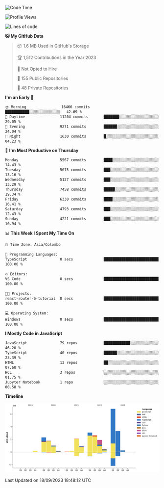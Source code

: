 
<!--START_SECTION:waka-->
![Code Time](http://img.shields.io/badge/Code%20Time-1%2C187%20hrs%206%20mins-blue)

![Profile Views](http://img.shields.io/badge/Profile%20Views-0-blue)

![Lines of code](https://img.shields.io/badge/From%20Hello%20World%20I%27ve%20Written-26.8%20million%20lines%20of%20code-blue)

**🐱 My GitHub Data** 

> 📦 1.6 MB Used in GitHub's Storage 
 > 
> 🏆 1,512 Contributions in the Year 2023
 > 
> 🚫 Not Opted to Hire
 > 
> 📜 155 Public Repositories 
 > 
> 🔑 48 Private Repositories 
 > 
**I'm an Early 🐤** 

```text
🌞 Morning                16466 commits       ███████████░░░░░░░░░░░░░░   42.69 % 
🌆 Daytime                11204 commits       ███████░░░░░░░░░░░░░░░░░░   29.05 % 
🌃 Evening                9271 commits        ██████░░░░░░░░░░░░░░░░░░░   24.04 % 
🌙 Night                  1630 commits        █░░░░░░░░░░░░░░░░░░░░░░░░   04.23 % 
```
📅 **I'm Most Productive on Thursday** 

```text
Monday                   5567 commits        ████░░░░░░░░░░░░░░░░░░░░░   14.43 % 
Tuesday                  5075 commits        ███░░░░░░░░░░░░░░░░░░░░░░   13.16 % 
Wednesday                5127 commits        ███░░░░░░░░░░░░░░░░░░░░░░   13.29 % 
Thursday                 7458 commits        █████░░░░░░░░░░░░░░░░░░░░   19.34 % 
Friday                   6330 commits        ████░░░░░░░░░░░░░░░░░░░░░   16.41 % 
Saturday                 4793 commits        ███░░░░░░░░░░░░░░░░░░░░░░   12.43 % 
Sunday                   4221 commits        ███░░░░░░░░░░░░░░░░░░░░░░   10.94 % 
```


📊 **This Week I Spent My Time On** 

```text
🕑︎ Time Zone: Asia/Colombo

💬 Programming Languages: 
TypeScript               0 secs              █████████████████████████   100.00 % 

🔥 Editors: 
VS Code                  0 secs              █████████████████████████   100.00 % 

🐱‍💻 Projects: 
react-router-6-tutorial  0 secs              █████████████████████████   100.00 % 

💻 Operating System: 
Windows                  0 secs              █████████████████████████   100.00 % 
```

**I Mostly Code in JavaScript** 

```text
JavaScript               79 repos            ████████████░░░░░░░░░░░░░   46.20 % 
TypeScript               40 repos            ██████░░░░░░░░░░░░░░░░░░░   23.39 % 
HTML                     13 repos            ██░░░░░░░░░░░░░░░░░░░░░░░   07.60 % 
HCL                      3 repos             ░░░░░░░░░░░░░░░░░░░░░░░░░   01.75 % 
Jupyter Notebook         1 repo              ░░░░░░░░░░░░░░░░░░░░░░░░░   00.58 % 
```



**Timeline**

![Lines of Code chart](https://raw.githubusercontent.com/ccweerasinghe1994/ccweerasinghe1994/master/assets/bar_graph.png)


 Last Updated on 18/09/2023 18:48:12 UTC
<!--END_SECTION:waka-->
